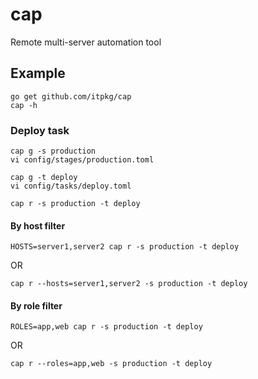 # cap

Remote multi-server automation tool

## Example

```
go get github.com/itpkg/cap
cap -h
```

### Deploy task

```
cap g -s production
vi config/stages/production.toml

cap g -t deploy
vi config/tasks/deploy.toml

cap r -s production -t deploy
```

#### By host filter

```
HOSTS=server1,server2 cap r -s production -t deploy
```

OR

```
cap r --hosts=server1,server2 -s production -t deploy
```

#### By role filter

```
ROLES=app,web cap r -s production -t deploy
```

OR

```
cap r --roles=app,web -s production -t deploy
```
